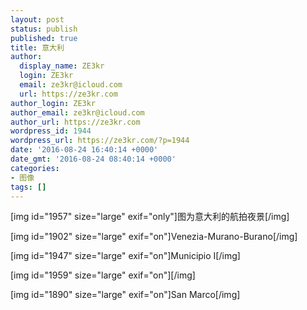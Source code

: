 ```yaml
---
layout: post
status: publish
published: true
title: 意大利
author:
  display_name: ZE3kr
  login: ZE3kr
  email: ze3kr@icloud.com
  url: https://ze3kr.com
author_login: ZE3kr
author_email: ze3kr@icloud.com
author_url: https://ze3kr.com
wordpress_id: 1944
wordpress_url: https://ze3kr.com/?p=1944
date: '2016-08-24 16:40:14 +0000'
date_gmt: '2016-08-24 08:40:14 +0000'
categories:
- 图像
tags: []
---
```

<p>[img id="1957" size="large" exif="only"]图为意大利的航拍夜景[/img]</p>
<p>[img id="1902" size="large" exif="on"]Venezia-Murano-Burano[/img]</p>
<p><!--more 还有 3 张照片被折叠--></p>
<p>[img id="1947" size="large" exif="on"]Municipio I[/img]</p>
<p>[img id="1959" size="large" exif="on"][/img]</p>
<p>[img id="1890" size="large" exif="on"]San Marco[/img]</p>
